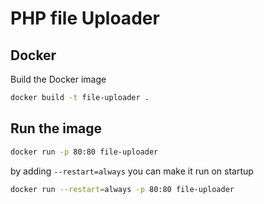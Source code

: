 # PHP file Uploader

## Docker
Build the Docker image
```bash
docker build -t file-uploader .
```

## Run the image
```sh
docker run -p 80:80 file-uploader
```

by adding ```--restart=always``` you can make it run on startup

```sh
docker run --restart=always -p 80:80 file-uploader
```
